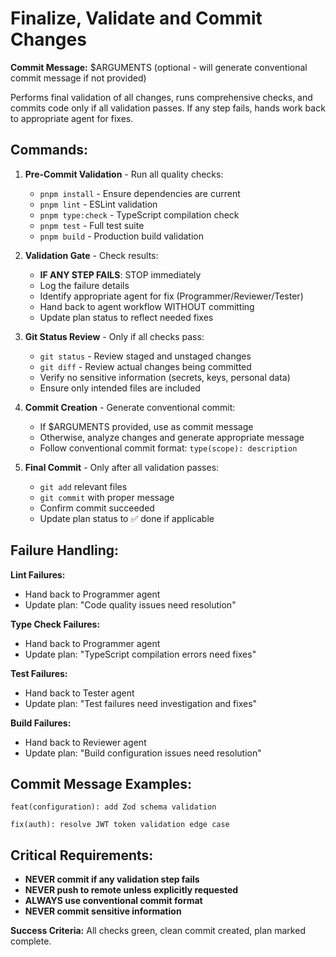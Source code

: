 # Finalize, Validate and Commit Changes

**Commit Message:** $ARGUMENTS (optional - will generate conventional commit message if not provided)

Performs final validation of all changes, runs comprehensive checks, and commits code only if all validation passes. If any step fails, hands work back to appropriate agent for fixes.

## Commands:

1. **Pre-Commit Validation** - Run all quality checks:
   - `pnpm install` - Ensure dependencies are current
   - `pnpm lint` - ESLint validation
   - `pnpm type:check` - TypeScript compilation check
   - `pnpm test` - Full test suite
   - `pnpm build` - Production build validation

2. **Validation Gate** - Check results:
   - **IF ANY STEP FAILS**: STOP immediately
   - Log the failure details
   - Identify appropriate agent for fix (Programmer/Reviewer/Tester)
   - Hand back to agent workflow WITHOUT committing
   - Update plan status to reflect needed fixes

3. **Git Status Review** - Only if all checks pass:
   - `git status` - Review staged and unstaged changes
   - `git diff` - Review actual changes being committed
   - Verify no sensitive information (secrets, keys, personal data)
   - Ensure only intended files are included

4. **Commit Creation** - Generate conventional commit:
   - If $ARGUMENTS provided, use as commit message
   - Otherwise, analyze changes and generate appropriate message
   - Follow conventional commit format: `type(scope): description`

5. **Final Commit** - Only after all validation passes:
   - `git add` relevant files
   - `git commit` with proper message
   - Confirm commit succeeded
   - Update plan status to ✅ done if applicable

## Failure Handling:

**Lint Failures:**

- Hand back to Programmer agent
- Update plan: "Code quality issues need resolution"

**Type Check Failures:**

- Hand back to Programmer agent
- Update plan: "TypeScript compilation errors need fixes"

**Test Failures:**

- Hand back to Tester agent
- Update plan: "Test failures need investigation and fixes"

**Build Failures:**

- Hand back to Reviewer agent
- Update plan: "Build configuration issues need resolution"

## Commit Message Examples:

```
feat(configuration): add Zod schema validation
```

```
fix(auth): resolve JWT token validation edge case
```

## Critical Requirements:

- **NEVER commit if any validation step fails**
- **NEVER push to remote unless explicitly requested**
- **ALWAYS use conventional commit format**
- **NEVER commit sensitive information**

**Success Criteria:** All checks green, clean commit created, plan marked complete.
